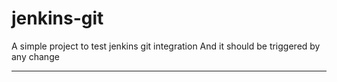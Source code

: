 # jenkins-git

A simple project to test jenkins git integration
And it should be triggered by any change

--- ---

